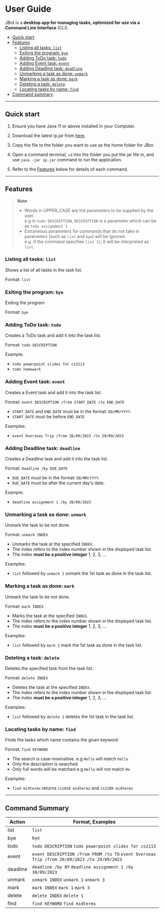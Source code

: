 # User Guide

JBot is a **desktop app for managing tasks, optimized for use via a Command Line Interface** (CLI).

-  [Quick start](#quick-start)
-  [Features](#features)
    -  [Listing all tasks: `list`](#listing-all-tasks-list)
    -  [Exiting the program: `bye`](#exiting-the-program-bye)
    -  [Adding ToDo task: `todo`](#adding-todo-task-todo)
    -  [Adding Event task: `event`](#adding-event-task-event)
    -  [Adding Deadline task: `deadline`](#adding-deadline-task-deadline)
    -  [Unmarking a task as done: `unmark`](#unmarking-a-task-as-done-unmark)
    -  [Marking a task as done: `mark`](#marking-a-task-as-done-mark)
    -  [Deleting a task: `delete`](#deleting-a-task-delete)
    -  [Locating tasks by name: `find`](#locating-tasks-by-name-find)
-  [Command summary](#command-summary)

***

## Quick start
1. Ensure you have Java 11 or above installed in your Computer.

2. Download the latest ip.jar from [here](https://github.com/sRanay/ip/releases).

3. Copy the file to the folder you want to use as the home folder for JBot.

4. Open a command terminal, `cd` into the folder you put the jar file in, and use `java -jar ip.jar` command to run the application.

5. Refer to the [Features](#features) below for details of each command.

***

## Features
> **Note**  
> - Words in UPPER_CASE are the parameters to be supplied by the user.<br>
e.g in `todo DESCRIPTION`, `DESCRIPTION` is a parameter which can be as `todo assignment 1`
> - Extraneous parameters for commands that do not take in parameters (such as `list` and `bye`) will be ignored.<br>
e.g. if the command specifies `list 12`, it will be interpreted as `list`.

### Listing all tasks: `list`

Shows a list of all tasks in the task list.

Format: `list`

### Exiting the program: `bye`

Exiting the program

Format: `bye`

### Adding ToDo task: `todo`

Creates a ToDo task and add it into the task list.

Format: `todo DESCRIPTION`

Example:

- `todo powerpoint slides for cs2113`
- `todo homework`

### Adding Event task: `event`

Creates a Event task and add it into the task list.

Format: `event DESCRIPTION /from START_DATE /to END_DATE`

- `START_DATE` and `END_DATE` must be in the format: `DD/MM/YYYY`.
- `START_DATE` must be before `END_DATE`

Examples:
- `event Overseas Trip /from 26/09/2023 /to 29/09/2023`

### Adding Deadline task: `deadline`

Creates a Deadline task and add it into the task list.

Format: `deadline /by DUE_DATE`

- `DUE_DATE` must be in the format: `DD/MM/YYYY`.
- `DUE_DATE` must be after the current day's date.

Example: 
- `deadline assignment 1 /by 30/09/2023`

### Unmarking a task as done: `unmark`

Unmark the task to be not done.

Format: `unmark INDEX`

- Unmarks the task at the specified `INDEX`.
- The index refers to the index number shown in the displayed task list.
- The index **must be a positive integer** 1, 2, 3, ...

Examples:
- `list` followed by `unmark 1` unmark the 1st task as done in the task list.

### Marking a task as done: `mark`

Unmark the task to be not done.

Format: `mark INDEX`

- Marks the task at the specified `INDEX`.
- The index refers to the index number shown in the displayed task list.
- The index **must be a positive integer** 1, 2, 3, ...

Examples:
- `list` followed by `mark 1` mark the 1st task as done in the task list.

### Deleting a task: `delete`

Deletes the specified task from the task list.

Format: `delete INDEX`

- Deletes the task at the specified `INDEX`.
- The index refers to the index number shown in the displayed task list.
- The index **must be a positive integer** 1, 2, 3, ...

Examples:
- `list` followed by `delete 1` deletes the 1st task in the task list.

### Locating tasks by name: `find`

Finds the tasks which name contains the given keyword.

Format: `find KEYWORD`

- The search is case-insensitive. e.g `Hello` will match `hello`
- Only the description is searched.
- Only full words will be matched e.g `Hello` will not match `He`

Examples:
- `find midterms` returns `cs1010 midterms` and `cs2100 midterms`

***

## Command Summary

| Action   | Format, Examples                                                                            |
|----------|---------------------------------------------------------------------------------------------|
| list     | `list`                                                                                      |
| bye      | `bye`                                                                                       |
| todo     | `todo DESCRIPTION` `todo powerpoint slides for cs2113`                                      |
| event    | `event DESCRIPTION /from FROM /to TO` `event Overseas Trip /from 26/09/2023 /to 29/09/2023` |
| deadline | `deadline /by BY` `deadline assignment 1 /by 30/09/2023`                                    |
| unmark   | `unmark INDEX` `unmark 1` `unmark 3`                                                        |
| mark     | `mark INDEX` `mark 1` `mark 3`                                                              |
| delete   | `delete INDEX` `delete 1`                                                                   |
| find     | `find KEYWORD` `find midterms`                                                              |

